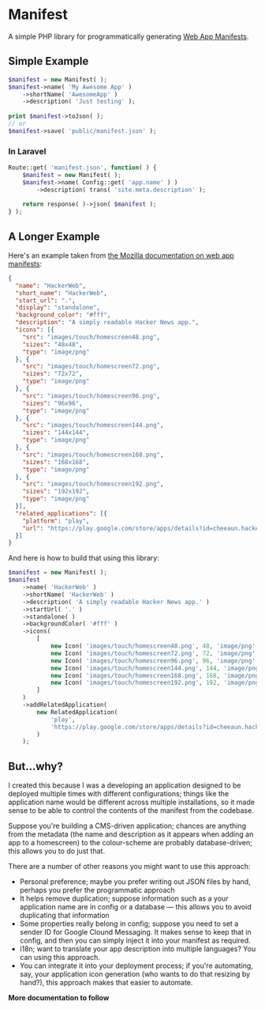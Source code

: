 # Manifest

A simple PHP library for programmatically generating [Web App Manifests](https://developer.mozilla.org/en-US/docs/Web/Manifest).

## Simple Example

```php
$manifest = new Manifest( );
$manifest->name( 'My Awesome App' )
    ->shortName( 'AwesomeApp' )
    ->description( 'Just testing' );
    
print $manifest->toJson( );
// or
$manifest->save( 'public/manifest.json' );    
```

### In Laravel

```php
Route::get( 'manifest.json', function( ) {
    $manifest = new Manifest( );
    $manifest->name( Config::get( 'app.name' ) )
        ->description( trans( 'site.meta.description' );
        
    return response( )->json( $manifest );
} );
```

## A Longer Example

Here's an example taken from [the Mozilla documentation on web app manifests](https://developer.mozilla.org/en-US/docs/Web/Manifest):

```json
{
  "name": "HackerWeb",
  "short_name": "HackerWeb",
  "start_url": ".",
  "display": "standalone",
  "background_color": "#fff",
  "description": "A simply readable Hacker News app.",
  "icons": [{
    "src": "images/touch/homescreen48.png",
    "sizes": "48x48",
    "type": "image/png"
  }, {
    "src": "images/touch/homescreen72.png",
    "sizes": "72x72",
    "type": "image/png"
  }, {
    "src": "images/touch/homescreen96.png",
    "sizes": "96x96",
    "type": "image/png"
  }, {
    "src": "images/touch/homescreen144.png",
    "sizes": "144x144",
    "type": "image/png"
  }, {
    "src": "images/touch/homescreen168.png",
    "sizes": "168x168",
    "type": "image/png"
  }, {
    "src": "images/touch/homescreen192.png",
    "sizes": "192x192",
    "type": "image/png"
  }],
  "related_applications": [{
    "platform": "play",
    "url": "https://play.google.com/store/apps/details?id=cheeaun.hackerweb"
  }]
}
```

And here is how to build that using this library:

```php
$manifest = new Manifest( );
$manifest
    ->name( 'HackerWeb' )
    ->shortName( 'HackerWeb' )
    ->description( 'A simply readable Hacker News app.' )
    ->startUrl( '.' )
    ->standalone( )
    ->backgroundColor( '#fff' )
    ->icons(
        [
            new Icon( 'images/touch/homescreen48.png', 48, 'image/png' ),
            new Icon( 'images/touch/homescreen72.png', 72, 'image/png' ),
            new Icon( 'images/touch/homescreen96.png', 96, 'image/png' ),
            new Icon( 'images/touch/homescreen144.png', 144, 'image/png' ),
            new Icon( 'images/touch/homescreen168.png', 168, 'image/png' ),
            new Icon( 'images/touch/homescreen192.png', 192, 'image/png' ),
        ]
    )
    ->addRelatedApplication(
        new RelatedApplication(
            'play', 
            'https://play.google.com/store/apps/details?id=cheeaun.hackerweb'
        )
    );
```

## But...why?

I created this because I was a developing an application designed to be deployed multiple times with different configurations; things like the application name would be different across multiple installations, so it made sense to be able to control the contents of the manifest from the codebase.

Suppose you're building a CMS-driven application; chances are anything from the metadata (the name and description as it appears when adding an app to a homescreen) to the colour-scheme are probably database-driven; this allows you to do just that.  
  
There are a number of other reasons you might want to use this approach:
  
* Personal preference; maybe you prefer writing out JSON files by hand, perhaps you prefer the programmatic approach
* It helps remove duplication; suppose information such as a your application name are in config or a database &mdash; this allows you to avoid duplicating that information
* Some properties really belong in config; suppose you need to set a sender ID for Google Clound Messaging. It makes sense to keep that in config, and then you can simply inject it into your manifest as required.
* i18n; want to translate your app description into multiple languages? You can using this approach.
* You can integrate it into your deployment process; if you're automating, say, your application icon generation (who wants to do that resizing by hand?), this approach makes that easier to automate.

**More documentation to follow**